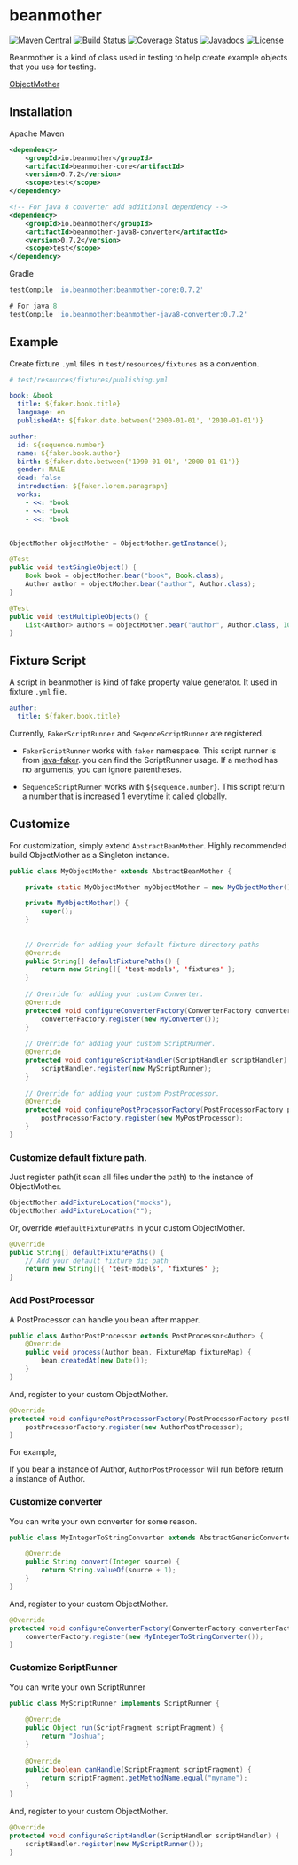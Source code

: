 # beanmother

[![Maven Central](https://maven-badges.herokuapp.com/maven-central/io.beanmother/beanmother-core/badge.svg)](https://search.maven.org/#search%7Cga%7C1%7Cio.beanmother)
[![Build Status](https://travis-ci.org/keepcosmos/beanmother.svg?branch=master)](https://travis-ci.org/keepcosmos/beanmother)
[![Coverage Status](https://coveralls.io/repos/github/keepcosmos/beanmother/badge.svg?branch=master)](https://coveralls.io/github/keepcosmos/beanmother?branch=master)
[![Javadocs](http://javadoc.io/badge/io.beanmother/beanmother-core.svg)](http://javadoc.io/doc/io.beanmother/beanmother-core)
[![License](https://img.shields.io/badge/License-Apache%202.0-blue.svg)](https://opensource.org/licenses/Apache-2.0)  

Beanmother is a kind of class used in testing to help create example objects that you use for testing.

[ObjectMother](https://martinfowler.com/bliki/ObjectMother.html)


## Installation

Apache Maven
```xml
<dependency>
    <groupId>io.beanmother</groupId>
    <artifactId>beanmother-core</artifactId>
    <version>0.7.2</version>
    <scope>test</scope>
</dependency>

<!-- For java 8 converter add additional dependency -->
<dependency>
    <groupId>io.beanmother</groupId>
    <artifactId>beanmother-java8-converter</artifactId>
    <version>0.7.2</version>
    <scope>test</scope>
</dependency>
```

Gradle
```groovy
testCompile 'io.beanmother:beanmother-core:0.7.2'

# For java 8
testCompile 'io.beanmother:beanmother-java8-converter:0.7.2'
```

## Example

Create fixture `.yml` files in `test/resources/fixtures` as a convention.

```yaml
# test/resources/fixtures/publishing.yml

book: &book
  title: ${faker.book.title}
  language: en
  publishedAt: ${faker.date.between('2000-01-01', '2010-01-01')}

author:
  id: ${sequence.number}
  name: ${faker.book.author}
  birth: ${faker.date.between('1990-01-01', '2000-01-01')}
  gender: MALE
  dead: false
  introduction: ${faker.lorem.paragraph}
  works:
    - <<: *book
    - <<: *book
    - <<: *book
```


```java

ObjectMother objectMother = ObjectMother.getInstance();

@Test
public void testSingleObject() {
    Book book = objectMother.bear("book", Book.class);
    Author author = objectMother.bear("author", Author.class);    
}

@Test
public void testMultipleObjects() {
    List<Author> authors = objectMother.bear("author", Author.class, 10);
}

```

## Fixture Script

A script in beanmother is kind of fake property value generator. It used in fixture `.yml` file.

```yml
author:
  title: ${faker.book.title}
```

Currently, `FakerScriptRunner` and `SeqenceScriptRunner` are registered.

* `FakerScriptRunner` works with `faker` namespace. This script runner is from [java-faker](https://github.com/DiUS/java-faker). you can find the ScriptRunner usage. If a method has no arguments, you can ignore parentheses.

* `SequenceScriptRunner` works with `${sequence.number}`. This script return a number that is increased 1 everytime it called globally.

## Customize

For customization, simply extend `AbstractBeanMother`. Highly recommended build ObjectMother as a Singleton instance.  

```java
public class MyObjectMother extends AbstractBeanMother {

    private static MyObjectMother myObjectMother = new MyObjectMother();

    private MyObjectMother() {
        super();
    }
    
    
    // Override for adding your default fixture directory paths
    @Override
    public String[] defaultFixturePaths() {
        return new String[]{ 'test-models', 'fixtures' };
    }
    
    // Override for adding your custom Converter.
    @Override
    protected void configureConverterFactory(ConverterFactory converterFactory) {
        converterFactory.register(new MyConverter());
    }
    
    // Override for adding your custom ScriptRunner.
    @Override
    protected void configureScriptHandler(ScriptHandler scriptHandler) {
        scriptHandler.register(new MyScriptRunner);     
    }
    
    // Override for adding your custom PostProcessor.
    @Override
    protected void configurePostProcessorFactory(PostProcessorFactory postProcessorFactory) {
        postProcessorFactory.register(new MyPostProcessor);
    }
}
```

### Customize default fixture path.

Just register path(it scan all files under the path) to the instance of ObjectMother.

```java
ObjectMother.addFixtureLocation("mocks");
ObjectMother.addFixtureLocation("");
```

Or, override `#defaultFixturePaths` in your custom ObjectMother.

```java
@Override
public String[] defaultFixturePaths() {
    // Add your default fixture dic path
    return new String[]{ 'test-models', 'fixtures' };
}
```  

### Add PostProcessor

A PostProcessor can handle you bean after mapper. 

```java
public class AuthorPostProcessor extends PostProcessor<Author> {
    @Override
    public void process(Author bean, FixtureMap fixtureMap) {
        bean.createdAt(new Date());       
    }
}
``` 

And, register to your custom ObjectMother.


```java
@Override
protected void configurePostProcessorFactory(PostProcessorFactory postProcessorFactory) {
    postProcessorFactory.register(new AuthorPostProcessor);
}
```

For example, 

If you bear a instance of Author, `AuthorPostProcessor` will run before return a instance of Author.


### Customize converter

You can write your own converter for some reason.

```java
public class MyIntegerToStringConverter extends AbstractGenericConverter<Integer, String> {

    @Override
    public String convert(Integer source) {
        return String.valueOf(source + 1);
    }
}
```

And, register to your custom ObjectMother.

```java
@Override
protected void configureConverterFactory(ConverterFactory converterFactory) {
    converterFactory.register(new MyIntegerToStringConverter());
}
```

### Customize ScriptRunner

You can write your own ScriptRunner

```java 
public class MyScriptRunner implements ScriptRunner {
    
    @Override
    public Object run(ScriptFragment scriptFragment) {
        return "Joshua";
    }
    
    @Override
    public boolean canHandle(ScriptFragment scriptFragment) {
        return scriptFragment.getMethodName.equal("myname");
    }
}
```

And, register to your custom ObjectMother.

```java
@Override
protected void configureScriptHandler(ScriptHandler scriptHandler) {
    scriptHandler.register(new MyScriptRunner());     
}
```

